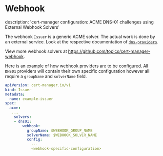 # Webhook

description: 'cert-manager configuration: ACME DNS-01 challenges using External Webhook Solvers'

The webhook `Issuer` is a generic ACME solver. The actual work is done by an
external service. Look at the respective documentation of
[`dns-providers`](../../../contributing/dns-providers.md).

View more webhook solvers at https://github.com/topics/cert-manager-webhook.

Here is an example of how webhook providers are to be configured. All `DNS01`
providers will contain their own specific configuration however all require a
`groupName` and `solverName` field.

```yaml
apiVersion: cert-manager.io/v1
kind: Issuer
metadata:
  name: example-issuer
spec:
  acme:
   ...
    solvers:
    - dns01:
        webhook:
          groupName: $WEBHOOK_GROUP_NAME
          solverName: $WEBHOOK_SOLVER_NAME
          config:
            ...
            <webhook-specific-configuration>
```
